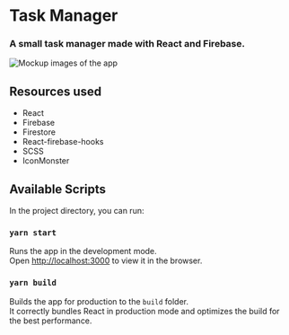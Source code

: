 # Task Manager

### A small task manager made with React and Firebase.

![Mockup images of the app](https://manssonanton.com/Github%20pictures/task%20manager.png)
## Resources used

* React
* Firebase
* Firestore
* React-firebase-hooks
* SCSS
*  IconMonster

## Available Scripts

In the project directory, you can run:

### `yarn start`

Runs the app in the development mode.<br />
Open [http://localhost:3000](http://localhost:3000) to view it in the browser.


### `yarn build`

Builds the app for production to the `build` folder.<br />
It correctly bundles React in production mode and optimizes the build for the best performance.

